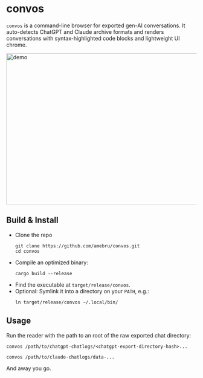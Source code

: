 # convos

`convos` is a command-line browser for exported gen-AI conversations.
It auto-detects ChatGPT and Claude archive formats and renders conversations with
syntax-highlighted code blocks and lightweight UI chrome.

<img src="https://github.com/user-attachments/assets/6fcf45bc-0fa1-4c1b-87e0-c3e28d1b6085" alt="demo" width="600" height="400">

## Build & Install
- Clone the repo
  ```
  git clone https://github.com/amebru/convos.git
  cd convos
  ```
- Compile an optimized binary:
  ```
  cargo build --release
  ```
- Find the executable at `target/release/convos`.
- Optional: Symlink it into a directory on your `PATH`, e.g.:
  ```
  ln target/release/convos ~/.local/bin/
  ```

## Usage
Run the reader with the path to an root of the raw exported chat directory:
```
convos /path/to/chatgpt-chatlogs/<chatgpt-export-directory-hash>...
```
```
convos /path/to/claude-chatlogs/data-...
```
And away you go.
